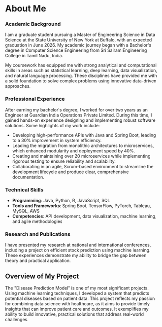 # About Me

### Academic Background
I am a graduate student pursuing a Master of Engineering Science in Data Science at the State University of New York at Buffalo, with an expected graduation in June 2026. My academic journey began with a Bachelor's degree in Computer Science Engineering from Sri Sairam Engineering College in Tamil Nadu, India.

My coursework has equipped me with strong analytical and computational skills in areas such as statistical learning, deep learning, data visualization, and natural language processing. These disciplines have provided me with a solid foundation to solve complex problems using innovative data-driven approaches.

### Professional Experience
After earning my bachelor's degree, I worked for over two years as an Engineer at Guardian India Operations Private Limited. During this time, I gained hands-on experience designing and implementing robust software solutions. Some highlights of my work include:
- Developing high-performance APIs with Java and Spring Boot, leading to a 30% improvement in system efficiency.
- Leading the migration from monolithic architectures to microservices, which enhanced modularity and deployment speed by 40%.
- Creating and maintaining over 20 microservices while implementing rigorous testing to ensure reliability and scalability.
- Collaborating in an agile, Scrum-based environment to streamline the development lifecycle and produce clear, comprehensive documentation.

### Technical Skills
- **Programming**: Java, Python, R, JavaScript, SQL
- **Tools and Frameworks**: Spring Boot, TensorFlow, PyTorch, Tableau, MySQL, AWS
- **Competencies**: API development, data visualization, machine learning, and agile methodologies

### Research and Publications
I have presented my research at national and international conferences, including a project on efficient stock prediction using machine learning. These experiences demonstrate my ability to bridge the gap between theory and practical application.

## Overview of My Project
The "Disease Prediction Model" is one of my most significant projects. Using machine learning techniques, I developed a system that predicts potential diseases based on patient data. This project reflects my passion for combining data science with healthcare, as it aims to provide timely insights that can improve patient care and outcomes. It exemplifies my ability to build innovative, practical solutions that address real-world challenges.
